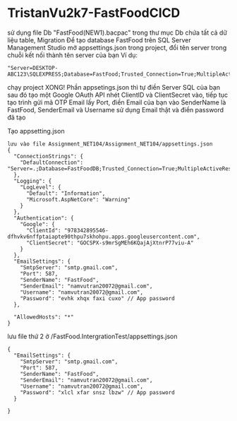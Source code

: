 # TristanVu2k7-FastFoodCICD
sử dụng file Db "FastFood(NEW1).bacpac" trong thư mục Db chứa tất cả dữ liệu table, Migration
Để tạo database FastFood trên SQL Server Management Studio
mở appsettings.json trong project, đổi tên server trong chuỗi kết nối thành tên server của bạn
Ví dụ: 
```
"Server=DESKTOP-ABC123\SQLEXPRESS;Database=FastFood;Trusted_Connection=True;MultipleActiveResultSets=true"
```
chạy project
XONG!
Phần appsetings.json thì tự điền Server SQL của bạn sau đó tạo một Google OAuth API nhét ClientID và ClientSecret vào,
tiếp tục tạo trình gửi mã OTP Email lấy Port, điền Email của bạn vào SenderName là FastFood, SenderEmail và Username sử dụng Email thật và điền password đã tạo

Tạo appsetting.json 
```
lưu vào file Assignment_NET104/Assignment_NET104/appsettings.json
{
  "ConnectionStrings": {
    "DefaultConnection": "Server=.;Database=FastFoodDB;Trusted_Connection=True;MultipleActiveResultSets=true;TrustServerCertificate=True;"
  },
  "Logging": {
    "LogLevel": {
      "Default": "Information",
      "Microsoft.AspNetCore": "Warning"
    }
  },
  "Authentication": {
    "Google": {
      "ClientId": "978342895546-dfhvkv6nffptaiapte90thpu7skhohpu.apps.googleusercontent.com",
      "ClientSecret": "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"
    }
  },
  "EmailSettings": {
    "SmtpServer": "smtp.gmail.com",
    "Port": 587,
    "SenderName": "FastFood",
    "SenderEmail": "namvutran20072@gmail.com",
    "Username": "namvutran20072@gmail.com",
    "Password": "evhk xhqx faxi cuxo" // App password
  },

  "AllowedHosts": "*"
}
```
lưu file thứ 2 ở /FastFood.IntergrationTest/appsettings.json
```
{
  "EmailSettings": {
    "SmtpServer": "smtp.gmail.com",
    "Port": 587,
    "SenderName": "FastFood",
    "SenderEmail": "namvutran20072@gmail.com",
    "Username": "namvutran20072@gmail.com",
    "Password": "xlcl xfar snsz lbzw" // App password
  }

}
```
